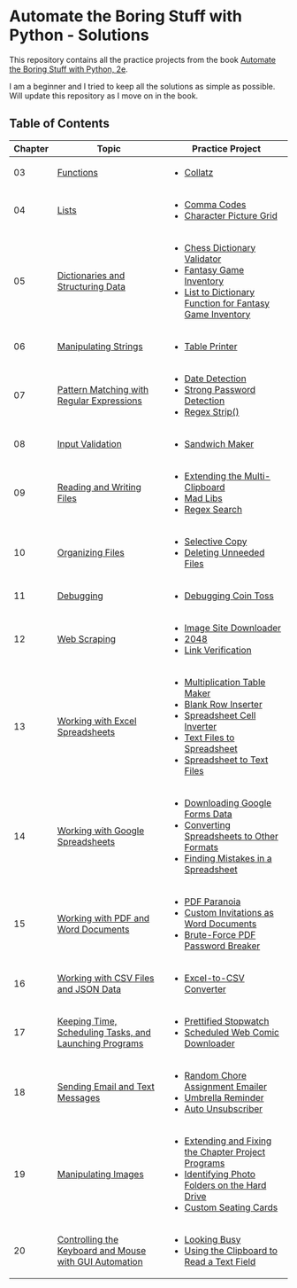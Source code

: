 # Automate the Boring Stuff with Python - Solutions

This repository contains all the practice projects from the book [Automate the Boring Stuff with Python, 2e](https://automatetheboringstuff.com/2e/).

I am a beginner and I tried to keep all the solutions as simple as possible. Will update this repository as I move on in the book.

## Table of Contents

Chapter | Topic  | Practice Project
------|------------ | -------------
03 | [Functions](https://github.com/s0mnaths/Automate-the-Boring-Stuff-with-Python-Solutions/tree/main/Chapter-03) | <ul><li>[Collatz](https://github.com/s0mnaths/Automate-the-Boring-Stuff-with-Python-Solutions/blob/main/Chapter-03/Collatz.py)</li></ul>
04 | [Lists](https://github.com/s0mnaths/Automate-the-Boring-Stuff-with-Python-Solutions/tree/main/Chapter-04) | <ul><li>[Comma Codes](https://github.com/s0mnaths/Automate-the-Boring-Stuff-with-Python-Solutions/blob/main/Chapter-04/CommaCodes.py)</li><li>[Character Picture Grid](https://github.com/s0mnaths/Automate-the-Boring-Stuff-with-Python-Solutions/blob/main/Chapter-04/CharacterPictureGrid.py)</li></ul>
05 | [Dictionaries and Structuring Data](https://github.com/s0mnaths/Automate-the-Boring-Stuff-with-Python-Solutions/tree/main/Chapter-05) | <ul><li>[Chess Dictionary Validator](https://github.com/s0mnaths/Automate-the-Boring-Stuff-with-Python-Solutions/blob/main/Chapter-05/ChessDictionaryValidator.py)</li><li>[Fantasy Game Inventory](https://github.com/s0mnaths/Automate-the-Boring-Stuff-with-Python-Solutions/blob/main/Chapter-05/FantasyGameInventory.py)</li><li>[List to Dictionary Function for Fantasy Game Inventory](https://github.com/s0mnaths/Automate-the-Boring-Stuff-with-Python-Solutions/blob/main/Chapter-05/ListToDictionaryFunctionforFantasyGameInventory.py)</li></ul>
06 | [Manipulating Strings](https://github.com/s0mnaths/Automate-the-Boring-Stuff-with-Python-Solutions/tree/main/Chapter-06) | <ul><li>[Table Printer](https://github.com/s0mnaths/Automate-the-Boring-Stuff-with-Python-Solutions/blob/main/Chapter-06/TablePrinter.py)</li></ul>
07 | [Pattern Matching with Regular Expressions](https://github.com/s0mnaths/Automate-the-Boring-Stuff-with-Python-Solutions/tree/main/Chapter-07) | <ul><li>[Date Detection](https://github.com/s0mnaths/Automate-the-Boring-Stuff-with-Python-Solutions/blob/main/Chapter-07/DateDetection.py)</li><li>[Strong Password Detection](https://github.com/s0mnaths/Automate-the-Boring-Stuff-with-Python-Solutions/blob/main/Chapter-07/StrongPasswordDetection.py)</li><li>[Regex Strip()](https://github.com/s0mnaths/Automate-the-Boring-Stuff-with-Python-Solutions/blob/main/Chapter-07/RegexStrip().py)</li></ul>
08 | [Input Validation](https://github.com/s0mnaths/Automate-the-Boring-Stuff-with-Python-Solutions/tree/main/Chapter-08) | <ul><li>[Sandwich Maker](https://github.com/s0mnaths/Automate-the-Boring-Stuff-with-Python-Solutions/blob/main/Chapter-08/SandwichMaker.py)</li></ul>
09 | [Reading and Writing Files](https://github.com/s0mnaths/Automate-the-Boring-Stuff-with-Python-Solutions/tree/main/Chapter-09) | <ul><li>[Extending the Multi-Clipboard](https://github.com/s0mnaths/Automate-the-Boring-Stuff-with-Python-Solutions/blob/main/Chapter-09/ExtendingTheMulti-Clipboard.pyw)</li><li>[Mad Libs](https://github.com/s0mnaths/Automate-the-Boring-Stuff-with-Python-Solutions/blob/main/Chapter-09/MadLibs.py)</li><li>[Regex Search](https://github.com/s0mnaths/Automate-the-Boring-Stuff-with-Python-Solutions/blob/main/Chapter-09/RegexSearch.py)</li></ul>
10 | [Organizing Files](https://github.com/s0mnaths/Automate-the-Boring-Stuff-with-Python-Solutions/tree/main/Chapter-10) | <ul><li>[Selective Copy](https://github.com/s0mnaths/Automate-the-Boring-Stuff-with-Python-Solutions/blob/main/Chapter-10/SelectiveCopy.py)</li><li>[Deleting Unneeded Files](https://github.com/s0mnaths/Automate-the-Boring-Stuff-with-Python-Solutions/blob/main/Chapter-10/DeletingUnneededFiles.py)</li></ul>
11 | [Debugging](https://github.com/s0mnaths/Automate-the-Boring-Stuff-with-Python-Solutions/tree/main/Chapter-11) | <ul><li>[Debugging Coin Toss](https://github.com/s0mnaths/Automate-the-Boring-Stuff-with-Python-Solutions/blob/main/Chapter-11/DebuggingCoinToss.py)</li></ul>
12 | [Web Scraping](https://github.com/s0mnaths/Automate-the-Boring-Stuff-with-Python-Solutions/tree/main/Chapter-12) | <ul><li>[Image Site Downloader](https://github.com/s0mnaths/Automate-the-Boring-Stuff-with-Python-Solutions/blob/main/Chapter-12/ImageSiteDownloader.py)</li><li>[2048](https://github.com/s0mnaths/Automate-the-Boring-Stuff-with-Python-Solutions/blob/main/Chapter-12/2048.py)</li><li>[Link Verification](https://github.com/s0mnaths/Automate-the-Boring-Stuff-with-Python-Solutions/blob/main/Chapter-12/LinkVerificcation.py)</li></ul>
13 | [Working with Excel Spreadsheets](https://github.com/s0mnaths/Automate-the-Boring-Stuff-with-Python-Solutions/tree/main/Chapter-13) | <ul><li>[Multiplication Table Maker](https://github.com/s0mnaths/Automate-the-Boring-Stuff-with-Python-Solutions/blob/main/Chapter-13/MultiplicationTableMaker.py)</li><li>[Blank Row Inserter](https://github.com/s0mnaths/Automate-the-Boring-Stuff-with-Python-Solutions/blob/main/Chapter-13/BlankRowInserter.py)</li><li>[Spreadsheet Cell Inverter](https://github.com/s0mnaths/Automate-the-Boring-Stuff-with-Python-Solutions/blob/main/Chapter-13/SpreadsheetCellInverter.py)</li><li>[Text Files to Spreadsheet](https://github.com/s0mnaths/Automate-the-Boring-Stuff-with-Python-Solutions/blob/main/Chapter-13/TextFilesToSpreadsheet.py)</li><li>[Spreadsheet to Text Files](https://github.com/s0mnaths/Automate-the-Boring-Stuff-with-Python-Solutions/blob/main/Chapter-13/SpreadsheetToTextFiles.py)</li></ul>
14 | [Working with Google Spreadsheets](https://github.com/s0mnaths/Automate-the-Boring-Stuff-with-Python-Solutions/tree/main/Chapter-14) | <ul><li>[Downloading Google Forms Data](https://github.com/s0mnaths/Automate-the-Boring-Stuff-with-Python-Solutions/blob/main/Chapter-14/DownloadingGoogleFormsData.py)</li><li>[Converting Spreadsheets to Other Formats](https://github.com/s0mnaths/Automate-the-Boring-Stuff-with-Python-Solutions/blob/main/Chapter-14/ConvertingSpreadsheetsToOtherFormats.py)</li><li>[Finding Mistakes in a Spreadsheet](https://github.com/s0mnaths/Automate-the-Boring-Stuff-with-Python-Solutions/blob/main/Chapter-14/FindingMistakesInASpreadsheet.py)</li></ul>
15 | [Working with PDF and Word Documents](https://github.com/s0mnaths/Automate-the-Boring-Stuff-with-Python-Solutions/tree/main/Chapter-15) | <ul><li>[PDF Paranoia](https://github.com/s0mnaths/Automate-the-Boring-Stuff-with-Python-Solutions/blob/main/Chapter-15/PDFParanoia.py)</li><li>[Custom Invitations as Word Documents](https://github.com/s0mnaths/Automate-the-Boring-Stuff-with-Python-Solutions/blob/main/Chapter-15/CustomInvitationsAsWordDocuments.py)</li><li>[Brute-Force PDF Password Breaker](https://github.com/s0mnaths/Automate-the-Boring-Stuff-with-Python-Solutions/blob/main/Chapter-15/Brute-ForcePDFPasswordBreaker.py)</li></ul>
16 | [Working with CSV Files and JSON Data](https://github.com/s0mnaths/Automate-the-Boring-Stuff-with-Python-Solutions/tree/main/Chapter-16) | <ul><li>[Excel-to-CSV Converter](https://github.com/s0mnaths/Automate-the-Boring-Stuff-with-Python-Solutions/blob/main/Chapter-16/Excel-to-CSVConverter.py)</li></ul>
17 | [Keeping Time, Scheduling Tasks, and Launching Programs](https://github.com/s0mnaths/Automate-the-Boring-Stuff-with-Python-Solutions/tree/main/Chapter-17) | <ul><li>[Prettified Stopwatch](https://github.com/s0mnaths/Automate-the-Boring-Stuff-with-Python-Solutions/blob/main/Chapter-17/PrettifiedStopwatch.py)</li><li>[Scheduled Web Comic Downloader](https://github.com/s0mnaths/Automate-the-Boring-Stuff-with-Python-Solutions/blob/main/Chapter-17/ScheduledWebComicDownloader.py)</li></ul>
18 | [Sending Email and Text Messages](https://github.com/s0mnaths/Automate-the-Boring-Stuff-with-Python-Solutions/tree/main/Chapter-18) | <ul><li>[Random Chore Assignment Emailer](https://github.com/s0mnaths/Automate-the-Boring-Stuff-with-Python-Solutions/blob/main/Chapter-18/RandomChoreAssignmentEmailer.py)</li><li>[Umbrella Reminder](https://github.com/s0mnaths/Automate-the-Boring-Stuff-with-Python-Solutions/blob/main/Chapter-18/UmbrellaReminder.py)</li><li>[Auto Unsubscriber](https://github.com/s0mnaths/Automate-the-Boring-Stuff-with-Python-Solutions/blob/main/Chapter-18/AutoUnsubscriber.py)</li></ul>
19 | [Manipulating Images](https://github.com/s0mnaths/Automate-the-Boring-Stuff-with-Python-Solutions/tree/main/Chapter-19) | <ul><li>[Extending and Fixing the Chapter Project Programs](https://github.com/s0mnaths/Automate-the-Boring-Stuff-with-Python-Solutions/blob/main/Chapter-19/ExtendingAndFixingTheChapterProjectPrograms.py)</li><li>[Identifying Photo Folders on the Hard Drive](https://github.com/s0mnaths/Automate-the-Boring-Stuff-with-Python-Solutions/blob/main/Chapter-19/IdentifyingPhotoFoldersOnTheHardDrive.py)</li><li>[Custom Seating Cards](https://github.com/s0mnaths/Automate-the-Boring-Stuff-with-Python-Solutions/blob/main/Chapter-19/CustomSeatingCards.py)</li></ul>
20 | [Controlling the Keyboard and Mouse with GUI Automation](https://github.com/s0mnaths/Automate-the-Boring-Stuff-with-Python-Solutions/tree/main/Chapter-20) | <ul><li>[Looking Busy](https://github.com/s0mnaths/Automate-the-Boring-Stuff-with-Python-Solutions/blob/main/Chapter-20/LookingBusy.py)</li><li>[Using the Clipboard to Read a Text Field](https://github.com/s0mnaths/Automate-the-Boring-Stuff-with-Python-Solutions/blob/main/Chapter-20/UsingTheClipboardToReadATextField.py)</li></ul>